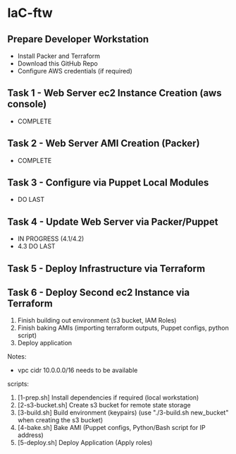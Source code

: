 # IaC-ftw

## Prepare Developer Workstation
- Install Packer and Terraform
- Download this GitHub Repo
- Configure AWS credentials (if required)
## Task 1 - Web Server ec2 Instance Creation (aws console)
- COMPLETE
## Task 2 - Web Server AMI Creation (Packer)
- COMPLETE
## Task 3 - Configure via Puppet Local Modules
- DO LAST
## Task 4 - Update Web Server via Packer/Puppet
- IN PROGRESS (4.1/4.2)
- 4.3 DO LAST
## Task 5 - Deploy Infrastructure via Terraform
## Task 6 - Deploy Second ec2 Instance via Terraform

1. Finish building out environment (s3 bucket, IAM Roles)
2. Finish baking AMIs (importing terraform outputs, Puppet configs, python script)
3. Deploy application

Notes:
- vpc cidr 10.0.0.0/16 needs to be available

scripts:
1. [1-prep.sh] Install dependencies if required (local workstation)
2. [2-s3-bucket.sh] Create s3 bucket for remote state storage
3. [3-build.sh] Build environment (keypairs) (use "./3-build.sh new_bucket" when creating the s3 bucket)
4. [4-bake.sh] Bake AMI (Puppet configs, Python/Bash script for IP address)
5. [5-deploy.sh] Deploy Application (Apply roles)